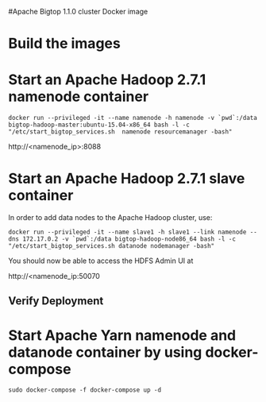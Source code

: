 #Apache Bigtop 1.1.0 cluster Docker image

# Build the images


# Start an Apache Hadoop 2.7.1 namenode container

```
docker run --privileged -it --name namenode -h namenode -v `pwd`:/data bigtop-hadoop-master:ubuntu-15.04-x86_64 bash -l -c "/etc/start_bigtop_services.sh  namenode resourcemanager -bash"
```
http://<namenode_ip>:8088


# Start an Apache Hadoop 2.7.1 slave container

In order to add data nodes to the Apache Hadoop cluster, use:
```
docker run --privileged -it --name slave1 -h slave1 --link namenode --dns 172.17.0.2 -v `pwd`:/data bigtop-hadoop-node86_64 bash -l -c "/etc/start_bigtop_services.sh datanode nodemanager -bash"

```

You should now be able to access the HDFS Admin UI at

http://<namenode_ip:50070


## Verify Deployment


# Start Apache Yarn namenode and datanode container by using docker-compose

```
sudo docker-compose -f docker-compose up -d
```
